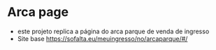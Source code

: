 # Arca page 
- este projeto replica a página do arca parque de venda de ingresso
- Site base https://sofalta.eu/meuingresso/no/arcaparque/#/
